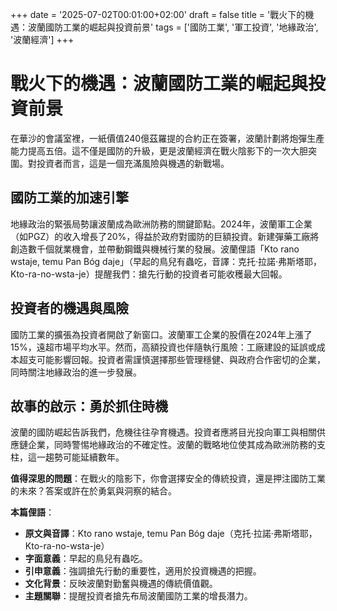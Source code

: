 +++
date = '2025-07-02T00:01:00+02:00'
draft = false
title = '戰火下的機遇：波蘭國防工業的崛起與投資前景'
tags = ['國防工業', '軍工投資', '地緣政治', '波蘭經濟']
+++

# 戰火下的機遇：波蘭國防工業的崛起與投資前景

在華沙的會議室裡，一紙價值240億茲羅提的合約正在簽署，波蘭計劃將炮彈生產能力提高五倍。這不僅是國防的升級，更是波蘭經濟在戰火陰影下的一次大胆突圍。對投資者而言，這是一個充滿風險與機遇的新戰場。

## 國防工業的加速引擎

地緣政治的緊張局勢讓波蘭成為歐洲防務的關鍵節點。2024年，波蘭軍工企業（如PGZ）的收入增長了20%，得益於政府對國防的巨額投資。新建彈藥工廠將創造數千個就業機會，並帶動鋼鐵與機械行業的發展。波蘭俚語「Kto rano wstaje, temu Pan Bóg daje」（早起的鳥兒有蟲吃，音譯：克托·拉諾·弗斯塔耶，Kto-ra-no-wsta-je）提醒我們：搶先行動的投資者可能收穫最大回報。

## 投資者的機遇與風險

國防工業的擴張為投資者開啟了新窗口。波蘭軍工企業的股價在2024年上漲了15%，遠超市場平均水平。然而，高額投資也伴隨執行風險：工廠建設的延誤或成本超支可能影響回報。投資者需謹慎選擇那些管理穩健、與政府合作密切的企業，同時關注地緣政治的進一步發展。

## 故事的啟示：勇於抓住時機

波蘭的國防崛起告訴我們，危機往往孕育機遇。投資者應將目光投向軍工與相關供應鏈企業，同時警惕地緣政治的不確定性。波蘭的戰略地位使其成為歐洲防務的支柱，這一趨勢可能延續數年。

**值得深思的問題**：在戰火的陰影下，你會選擇安全的傳統投資，還是押注國防工業的未來？答案或許在於勇氣與洞察的結合。

**本篇俚語**：  
- **原文與音譯**：Kto rano wstaje, temu Pan Bóg daje（克托·拉諾·弗斯塔耶，Kto-ra-no-wsta-je）  
- **字面意義**：早起的鳥兒有蟲吃。  
- **引申意義**：強調搶先行動的重要性，適用於投資機遇的把握。  
- **文化背景**：反映波蘭對勤奮與機遇的傳統價值觀。  
- **主題關聯**：提醒投資者搶先布局波蘭國防工業的增長潛力。
